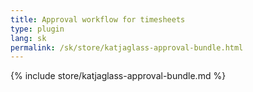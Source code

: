 ```yaml
---
title: Approval workflow for timesheets
type: plugin
lang: sk
permalink: /sk/store/katjaglass-approval-bundle.html
---
```


{% include store/katjaglass-approval-bundle.md %}
